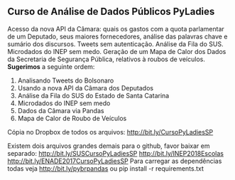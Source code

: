 
**Curso de Análise de Dados Públicos PyLadies**
--------------------------------------------

Acesso da nova API da Câmara: quais os gastos com a quota parlamentar de um Deputado, seus maiores fornecedores, análise das palavras chave e sumário dos discursos. Tweets sem autenticação. Análise da Fila do SUS. Microdados do INEP sem medo. Geração de um Mapa de Calor dos Dados da Secretaria de Segurança Pública, relativos à roubos de veículos. **Sugerimos** a seguinte ordem:
1. Analisando Tweets do Bolsonaro
2. Usando a nova API da Câmara dos Deputados
3. Análise da Fila do SUS do Estado de Santa Catarina
4. Microdados do INEP sem medo
5. Dados da Câmara via Pandas
6. Mapa de Calor de Roubo de Veículos

Cópia no Dropbox de todos os arquivos: http://bit.ly/CursoPyLadiesSP

Existem dois arquivos grandes demais para o github, favor baixar em separado: 
http://bit.ly/SUSCursoPyLadiesSP 
http://bit.ly/INEP2018Escolas 
http://bit.ly/ENADE2017CursoPyLadiesSP 
Para carregar as dependências todas veja http://bit.ly/pybrpandas ou pip install -r requirements.txt
